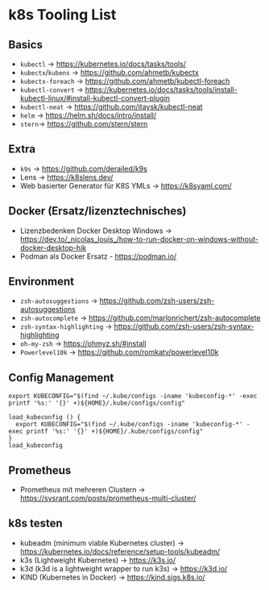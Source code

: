 # k8s Tooling List

## Basics

- `kubectl` -> https://kubernetes.io/docs/tasks/tools/
- `kubectx`/`kubens` -> https://github.com/ahmetb/kubectx
- `kubectx-foreach` -> https://github.com/ahmetb/kubectl-foreach
- `kubectl-convert` ->  https://kubernetes.io/docs/tasks/tools/install-kubectl-linux/#install-kubectl-convert-plugin
- `kubectl-neat` -> https://github.com/itaysk/kubectl-neat
- `helm` -> https://helm.sh/docs/intro/install/
- `stern`-> https://github.com/stern/stern

## Extra

- `k9s` -> https://github.com/derailed/k9s
- Lens -> https://k8slens.dev/
- Web basierter Generator für K8S YMLs -> https://k8syaml.com/

## Docker (Ersatz/lizenztechnisches)

- Lizenzbedenken Docker Desktop Windows -> https://dev.to/_nicolas_louis_/how-to-run-docker-on-windows-without-docker-desktop-hik
- Podman als Docker Ersatz - https://podman.io/

## Environment

- `zsh-autosuggestions` -> https://github.com/zsh-users/zsh-autosuggestions
- `zsh-autocomplete` -> https://github.com/marlonrichert/zsh-autocomplete
- `zsh-syntax-highlighting` -> https://github.com/zsh-users/zsh-syntax-highlighting
- `oh-my-zsh` -> https://ohmyz.sh/#install
- `Powerlevel10k` -> https://github.com/romkatv/powerlevel10k

## Config Management

```
export KUBECONFIG="$(find ~/.kube/configs -iname 'kubeconfig-*' -exec printf '%s:' '{}' +)${HOME}/.kube/configs/config"

load_kubeconfig () {
  export KUBECONFIG="$(find ~/.kube/configs -iname 'kubeconfig-*' -exec printf '%s:' '{}' +)${HOME}/.kube/configs/config"
}
load_kubeconfig
```

## Prometheus

- Prometheus mit mehreren Clustern -> https://sysrant.com/posts/prometheus-multi-cluster/

## k8s testen

- kubeadm (minimum viable Kubernetes cluster) -> https://kubernetes.io/docs/reference/setup-tools/kubeadm/
- k3s (Lightweight Kubernetes) -> https://k3s.io/
- k3d (k3d is a lightweight wrapper to run k3s) -> https://k3d.io/
- KIND (Kubernetes in Docker) -> https://kind.sigs.k8s.io/
